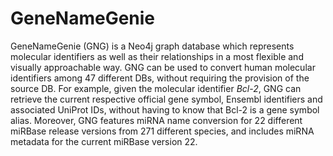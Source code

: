 # GeneNameGenie
GeneNameGenie (GNG) is a Neo4j graph database which represents molecular identifiers as well as their relationships in a 
most flexible and visually approachable way. GNG can be used to convert human molecular identifiers 
among 47 different DBs, without requiring the provision of the source DB. For example, given the molecular 
identifier _Bcl-2_, GNG can retrieve the current respective official gene symbol, Ensembl identifiers 
and associated UniProt IDs, without having to know that Bcl-2 is a gene symbol alias. Moreover, GNG
features miRNA name conversion for 22 different miRBase release versions from 271 different species, and includes
miRNA metadata for the current miRBase version 22.


